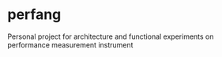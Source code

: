 # perfang

Personal project for architecture and functional experiments on performance measurement instrument
